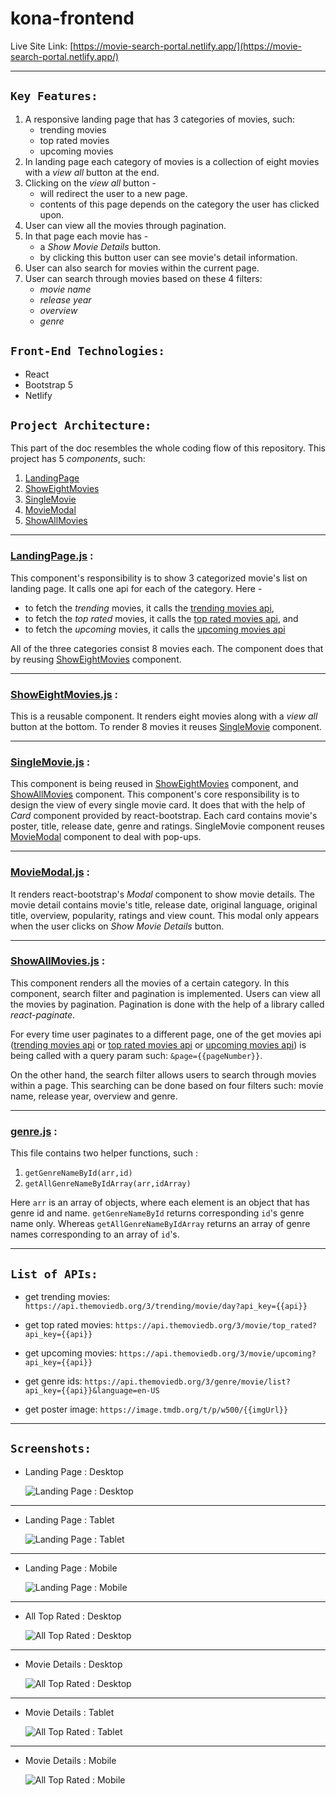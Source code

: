 # kona-frontend

Live Site Link: [https://movie-search-portal.netlify.app/](https://movie-search-portal.netlify.app/)

---

## `Key Features:`

1. A responsive landing page that has 3 categories of movies, such:
    - trending movies
    - top rated movies
    - upcoming movies
2. In landing page each category of movies is a collection of eight movies with a *view all* button at the end.
3. Clicking on the *view all* button -
    - will redirect the user to a new page. 
    - contents of this page depends on the category the user has clicked upon.
5. User can view all the movies through pagination.
6. In that page each movie has -
    - a *Show Movie Details* button. 
    - by clicking this button user can see movie's detail information.
6. User can also search for movies within the current page.
7. User can search through movies based on these 4 filters:
    - *movie name*
    - *release year*
    - *overview*
    - *genre*

## `Front-End Technologies:`

- React
- Bootstrap 5
- Netlify

## `Project Architecture:`

This part of the doc resembles the whole coding flow of this repository. This project has 5 *components*, such:
1. [LandingPage](#showAllMovies)
2. [ShowEightMovies](#showEightMovies)
3. [SingleMovie](#singleMovie)
4. [MovieModal](#movieModal)
5. [ShowAllMovies](#showAllMovies)

---

### [LandingPage.js](./src/Components/LandingPage/LandingPage.js) <span id="showAllMovies"></span> : 

This component's responsibility is to show 3 categorized movie's list on landing page. It calls one api for each of the category. Here -
- to fetch the *trending* movies, it calls the [trending movies api](#trendingMovies),
- to fetch the *top rated* movies, it calls the [top rated movies api](#topRatedMovies), and
- to fetch the *upcoming* movies, it calls the [upcoming movies api](#upcomingMovies)

All of the three categories consist 8 movies each. The component does that by reusing  [ShowEightMovies](#showEightMovies) component.

---

### [ShowEightMovies.js](./src/Components/ShowEightMovies/ShowEightMovies.js) <span id="showEightMovies"></span> : 
This is a reusable component. It renders eight movies along with a *view all* button at the bottom. To render 8 movies it reuses [SingleMovie](#singleMovie) component. 

---

### [SingleMovie.js](./src/Components/SingleMovie/SingleMovie.js) <span id="singleMovie"></span> : 
This component is being reused in [ShowEightMovies](#showEightMovies) component, and [ShowAllMovies](#showAllMovies) component. This component's core responsibility is to design the view of every single movie card.
It does that with the help of *Card* component provided by react-bootstrap. Each card contains movie's poster, title, release date, genre and ratings. SingleMovie component reuses [MovieModal](#movieModal) component to deal with pop-ups. 

---

### [MovieModal.js](./src/Components/MovieModal/MovieModal.js) <span id="movieModal"></span> : 
It renders react-bootstrap's *Modal* component to show movie details. The movie detail contains movie's title, release date, original language, original title, overview, popularity, ratings and view count. This modal only appears when the user clicks on *Show Movie Details* button.

---

### [ShowAllMovies.js](./src/Components/ShowAllMovies/ShowAllMovies.js) <span id="showAllMovies"></span> : 
This component renders all the movies of a certain category. In this component, search filter and pagination is implemented. Users can view all the movies by pagination. Pagination is done with the help of a library called *react-paginate*.

For every time user paginates to a different page, one of the get movies api ([trending movies api](#trendingMovies) or [top rated movies api](#topRatedMovies) or [upcoming movies api](#upcomingMovies)) is being called with a query param such: `&page={{pageNumber}}`.

On the other hand, the search filter allows users to search through movies within a page. This searching can be done based on four filters such: movie name, release year, overview and genre. 

---

### [genre.js](./src/utility/genre.js) : 
This file contains two helper functions, such : 
1. `getGenreNameById(arr,id)` 
2. `getAllGenreNameByIdArray(arr,idArray)`

Here `arr` is an array of objects, where each element is an object that has genre id and name. `getGenreNameById` returns corresponding `id`'s genre name only. Whereas `getAllGenreNameByIdArray` returns an array of genre names corresponding to an array of `id`'s.

---

## `List of APIs:`

- get trending movies: <span id="trendingMovies"></span> `https://api.themoviedb.org/3/trending/movie/day?api_key={{api}}`

- get top rated movies: <span id="topRatedMovies"></span> `https://api.themoviedb.org/3/movie/top_rated?api_key={{api}}`

- get upcoming movies: <span id="upcomingMovies"></span> `https://api.themoviedb.org/3/movie/upcoming?api_key={{api}}`

- get genre ids: <span id="genreIds"></span> `https://api.themoviedb.org/3/genre/movie/list?api_key={{api}}&language=en-US`

- get poster image: <span id="posterImg"></span> `https://image.tmdb.org/t/p/w500/{{imgUrl}}`

---

## `Screenshots:`

- Landing Page : Desktop
    
    ![Landing Page : Desktop](./screenshots/1.landing_page_desktop.png)

---

- Landing Page : Tablet
    
    ![Landing Page : Tablet](./screenshots/2.landing_page%20_tablet.png)

---

- Landing Page : Mobile
    
    ![Landing Page : Mobile](./screenshots/3.landing_page_mobile.png)

---

- All Top Rated : Desktop
    
    ![All Top Rated : Desktop](./screenshots/4.png)

---

- Movie Details : Desktop
    
    ![All Top Rated : Desktop](./screenshots/5_movie_details_desktop.png)

---

- Movie Details : Tablet
    
    ![All Top Rated : Tablet](./screenshots/6_movie_details_tablet.png)

---

- Movie Details : Mobile
    
    ![All Top Rated : Mobile](./screenshots/7_movie_details_phone.png)